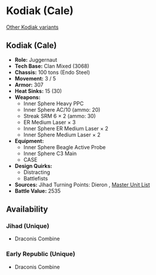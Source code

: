# Kodiak (Cale) 

[Other Kodiak variants](../kodiak.md) 

## Kodiak (Cale) 

- **Role:** Juggernaut 
- **Tech Base:** Clan Mixed (3068) 
- **Chassis:** 100 tons (Endo Steel) 
- **Movement:** 3 / 5 
- **Armor:** 307 
- **Heat Sinks:** 15 (30) 
- **Weapons:** 
  - Inner Sphere Heavy PPC 
  - Inner Sphere AC/10 (ammo: 20) 
  - Streak SRM 6 × 2 (ammo: 30) 
  - ER Medium Laser × 3 
  - Inner Sphere ER Medium Laser × 2 
  - Inner Sphere Medium Laser × 2 
- **Equipment:** 
  - Inner Sphere Beagle Active Probe 
  - Inner Sphere C3 Main 
  - CASE 
- **Design Quirks:** 
  - Distracting 
  - Battlefists 
- **Sources:** Jihad Turning Points: Dieron , [Master Unit List](http://masterunitlist.info/Unit/Details/1804) 
- **Battle Value:** 2535 

## Availability 

### Jihad (Unique) 

- Draconis Combine 

### Early Republic (Unique) 

- Draconis Combine 


